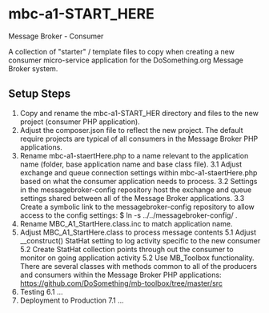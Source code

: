 mbc-a1-START_HERE
=================

Message Broker - Consumer

A collection of "starter" / template files to copy when creating a new consumer micro-service application for the DoSomething.org Message Broker system.

Setup Steps
----------
1. Copy and rename the mbc-a1-START_HER directory and files to the new project (consumer PHP application).
2. Adjust the composer.json file to reflect the new project. The default require projects are typical of all consumers in the Message Broker PHP applications. 
3. Rename mbc-a1-staertHere.php to a name relevant to the application name (folder, base application name and base class file).
3.1 Adjust exchange and queue connection settings within mbc-a1-staertHere.php based on what the consumer application needs to process.
3.2 Settings in the messagebroker-config repository host the exchange and queue settings shared between all of the Message Broker applications.
3.3 Create a symbolic link to the messagebroker-config repository to allow access to the config settings:
    $ ln -s ../../messagebroker-config/ .
4. Rename MBC_A1_StartHere.class.inc to match application name.
5. Adjust MBC_A1_StartHere.class to process message contents
5.1 Adjust __construct() StatHat setting to log activity specific to the new consumer
5.2 Create StatHat collection points through out the consumer to monitor on going application activity
5.2 Use MB_Toolbox functionality. There are several classes with methods common to all of the producers and consumers within the Message Broker PHP applications: https://github.com/DoSomething/mb-toolbox/tree/master/src
6. Testing
6.1 ...
7. Deployment to Production
7.1 ...
